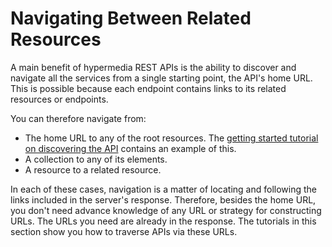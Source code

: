 # Navigating Between Related Resources

A main benefit of hypermedia REST APIs is the ability to discover and navigate 
all the services from a single starting point, the API's home URL. This is 
possible because each endpoint contains links to its related resources or 
endpoints. 

You can therefore navigate from: 

-   The home URL to any of the root resources. The 
    [getting started tutorial on discovering the API](liferay.com) 
    contains an example of this. 
-   A collection to any of its elements. 
-   A resource to a related resource. 

In each of these cases, navigation is a matter of locating and following the 
links included in the server's response. Therefore, besides the home URL, you 
don't need advance knowledge of any URL or strategy for constructing URLs. The 
URLs you need are already in the response. The tutorials in this section show 
you how to traverse APIs via these URLs. 


